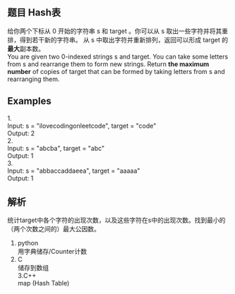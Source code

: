 ## 题目 **Hash表**
给你两个下标从 0 开始的字符串 s 和 target 。你可以从 s 取出一些字符并将其重排，得到若干新的字符串。
从 s 中取出字符并重新排列，返回可以形成 target 的**最大**副本数。<br>
You are given two 0-indexed strings s and target. You can take some letters from s and rearrange them to form new strings.
Return **the maximum number** of copies of target that can be formed by taking letters from s and rearranging them.
## Examples
1.<br>
Input: s = "ilovecodingonleetcode", target = "code"<br>
Output: 2<br>
2.<br>
Input: s = "abcba", target = "abc"<br>
Output: 1<br>
3.<br>
Input: s = "abbaccaddaeea", target = "aaaaa"<br>
Output: 1<br>
## 解析
统计target中各个字符的出现次数，以及这些字符在s中的出现次数。找到最小的（两个次数之间的）最大公因数。<br>
1. python<br>
用字典储存/Counter计数<br>
2. C<br>
储存到数组<br>
3.C++<br>
map (Hash Table)
